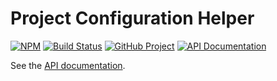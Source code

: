 # Project Configuration Helper

[![NPM][npm-image]][npm-url]
[![Build Status][build-status-img]][build-status-link]
[![GitHub Project][github-image]][github-url]
[![API Documentation][api-docs-image]][api documentation]

See the [API documentation].

[npm-image]: https://img.shields.io/npm/v/@run-z/project-config.svg?logo=npm
[npm-url]: https://www.npmjs.com/package/@run-z/project-config
[build-status-img]: https://github.com/run-z/project-config/workflows/Build/badge.svg
[build-status-link]: https://github.com/run-z/project-config/actions?query=workflow:Build
[github-image]: https://img.shields.io/static/v1?logo=github&label=GitHub&message=project&color=informational
[github-url]: https://github.com/run-z/project-config
[api-docs-image]: https://img.shields.io/static/v1?logo=typescript&label=API&message=docs&color=informational
[api documentation]: https://run-z.github.io/project-config
